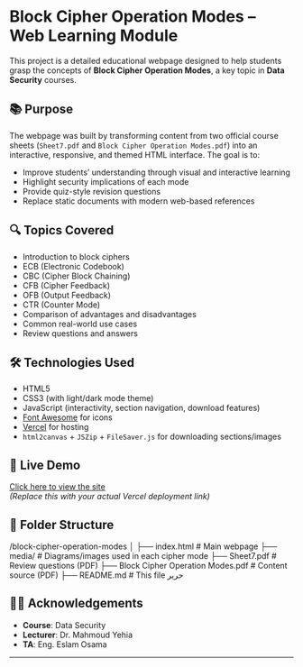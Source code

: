 # Block Cipher Operation Modes – Web Learning Module

This project is a detailed educational webpage designed to help students grasp the concepts of **Block Cipher Operation Modes**, a key topic in **Data Security** courses.

## 📚 Purpose

The webpage was built by transforming content from two official course sheets (`Sheet7.pdf` and `Block Cipher Operation Modes.pdf`) into an interactive, responsive, and themed HTML interface. The goal is to:

- Improve students’ understanding through visual and interactive learning
- Highlight security implications of each mode
- Provide quiz-style revision questions
- Replace static documents with modern web-based references

## 🔍 Topics Covered

- Introduction to block ciphers
- ECB (Electronic Codebook)
- CBC (Cipher Block Chaining)
- CFB (Cipher Feedback)
- OFB (Output Feedback)
- CTR (Counter Mode)
- Comparison of advantages and disadvantages
- Common real-world use cases
- Review questions and answers

## 🛠️ Technologies Used

- HTML5
- CSS3 (with light/dark mode theme)
- JavaScript (interactivity, section navigation, download features)
- [Font Awesome](https://fontawesome.com) for icons
- [Vercel](https://vercel.com) for hosting
- `html2canvas` + `JSZip` + `FileSaver.js` for downloading sections/images

## 🚀 Live Demo

[Click here to view the site](https://your-vercel-url.vercel.app)  
*(Replace this with your actual Vercel deployment link)*

## 📁 Folder Structure

/block-cipher-operation-modes
│
├── index.html # Main webpage
├── media/ # Diagrams/images used in each cipher mode
├── Sheet7.pdf # Review questions (PDF)
├── Block Cipher Operation Modes.pdf # Content source (PDF)
├── README.md # This file
حرير

## 👨‍🏫 Acknowledgements

- **Course**: Data Security  
- **Lecturer**: Dr. Mahmoud Yehia  
- **TA**: Eng. Eslam Osama

---

